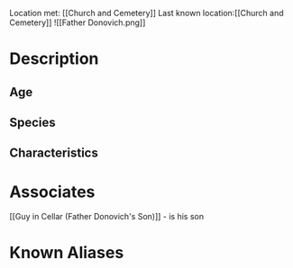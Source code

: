 Location met: [[Church and Cemetery]]
Last known location:[[Church and Cemetery]]
![[Father Donovich.png]]
# Description

## Age

## Species

## Characteristics

# Associates
[[Guy in Cellar (Father Donovich's Son)]] - is his son

# Known Aliases